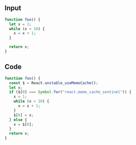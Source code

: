 
## Input

```javascript
function foo() {
  let x = 1;
  while (x < 10) {
    x = x + 1;
  }

  return x;
}

```

## Code

```javascript
function foo() {
  const $ = React.unstable_useMemoCache();
  let x;
  if ($[0] === Symbol.for("react.memo_cache_sentinel")) {
    x = 1;
    while (x < 10) {
      x = x + 1;
    }
    $[0] = x;
  } else {
    x = $[0];
  }
  return x;
}

```
      